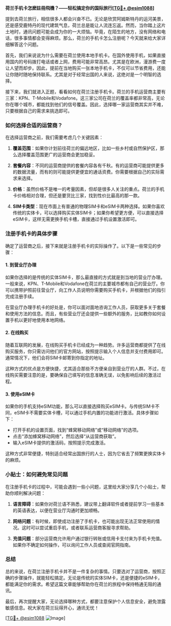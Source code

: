 **荷兰手机卡怎麽註冊飛機？——轻松搞定你的国际旅行[[TG💪+ @esim1088](https://t.me/s/esim1088)]**

提到去荷兰旅行，相信很多人都会兴奋不已。无论是欣赏阿姆斯特丹的运河美景，还是感受鹿特丹的现代建筑气息，荷兰总是能让人流连忘返。然而，当你踏上这片土地时，通讯问题可能会成为你的一大烦恼。毕竟，在陌生的地方，没有网络和电话，很多事情都会变得麻烦。那么，荷兰的手机卡怎么注册呢？今天就来给大家详细解答这个问题。

首先，我们来说说为什么需要在荷兰使用本地手机卡。在国外使用手机，如果直接用国内的号码拨打电话或者上网，费用可能非常高昂。尤其是在欧洲，漫游费一度让人望而却步。因此，提前在当地购买一张本地手机卡，不仅可以节省费用，还能让你随时随地保持联系。尤其是对于经常出国的人来说，这绝对是一个明智的选择。

接下来，我们就进入正题，看看如何在荷兰注册手机卡。荷兰的手机运营商主要有三家：KPN、T-Mobile和Vodafone。这三家公司在荷兰的覆盖率都非常高，无论你在哪个城市，都能找到他们的信号覆盖。因此，选择哪一家运营商其实并不难，只要根据自己的需求来挑选即可。

### 如何选择合适的运营商？

在选择运营商之前，我们需要考虑几个关键因素：

1. **覆盖范围**：如果你计划前往荷兰的偏远地区，比如一些乡村或自然保护区，那么选择覆盖范围更广的运营商会更加稳妥。
   
2. **套餐内容**：不同的运营商提供的套餐内容各有千秋。有的运营商可能提供更多的数据流量，而有的则可能提供更便宜的通话资费。你需要根据自己的实际需求来选择。

3. **价格**：虽然价格不是唯一的考量因素，但却是很多人关注的重点。荷兰的手机卡价格相对合理，但还是要货比三家，找到性价比最高的那一款。

4. **SIM卡类型**：现在市面上有普通的物理SIM卡和eSIM卡两种选择。如果你喜欢传统的实体卡，可以选择购买实体SIM卡；如果你希望更方便，可以直接选择eSIM卡，这样无需更换手机卡槽，直接通过手机设置激活即可。

### 注册手机卡的具体步骤

确定了运营商之后，接下来就是注册手机卡的实际操作了。以下是一些常见的步骤：

#### 1. 到营业厅办理

如果你选择的是传统的实体SIM卡，那么最直接的方式就是到当地的营业厅办理。一般来说，KPN、T-Mobile和Vodafone在荷兰的主要城市都有自己的营业厅。你可以携带护照前往营业厅，向工作人员说明你需要购买手机卡，并根据他们的指引完成注册手续。

在营业厅办理手机卡的好处是，你可以面对面地咨询工作人员，获取更多关于套餐和使用方法的信息。而且，有些营业厅还会提供一些额外的服务，比如教你如何设置手机以更好地使用本地网络。

#### 2. 在线购买

随着互联网的发展，在线购买手机卡已经成为一种趋势。许多运营商都提供了在线购买服务，你只需访问他们的官方网站，按照提示输入个人信息并支付费用即可。通常情况下，他们会将SIM卡邮寄到你指定的地址。

这种方式的优点是方便快捷，尤其适合那些不方便亲自到营业厅的人群。不过，在线购买需要注意的是，要确保自己填写的信息准确无误，以免影响后续的激活过程。

#### 3. 使用eSIM卡

如果你的手机支持eSIM功能，那么可以直接选择购买eSIM卡。与传统SIM卡不同，eSIM卡不需要实体卡槽，可以通过手机内置的功能进行激活。具体步骤如下：

- 打开手机的设置页面，找到“蜂窝移动网络”或“移动网络”的选项。
- 点击“添加蜂窝移动网络”，然后选择“从运营商获取”。
- 输入eSIM卡提供的激活码，按照提示完成激活。

这种方式非常便捷，特别适合经常出国旅行的人士，因为它省去了频繁更换实体卡的麻烦。

### 小贴士：如何避免常见问题

在注册手机卡的过程中，可能会遇到一些小问题，这里给大家分享几个小贴士，帮助你顺利解决问题：

1. **语言障碍**：如果你对荷兰语不熟悉，建议带上翻译软件或者提前学习一些基本的英语表达，以便在营业厅沟通时更加顺畅。

2. **网络问题**：有时候，即使成功注册了手机卡，也可能出现无法正常使用的情况。这时可以尝试重启手机，或者联系运营商客服寻求帮助。

3. **充值问题**：部分运营商允许用户通过银行转账或信用卡支付来为手机卡充值。如果你不确定如何操作，可以询问工作人员或查阅官网指南。

### 总结

总的来说，在荷兰注册手机卡并不是一件复杂的事情。只要选对了运营商，按照正确的步骤操作，就能轻松搞定。无论是传统的实体SIM卡，还是便捷的eSIM卡，都能满足你的需求。希望这篇文章能够帮助你在荷兰的旅程中保持畅通无阻的通讯。

最后，再次提醒大家，无论选择哪种方式，都要注意保护个人信息安全，避免泄露敏感信息。祝大家在荷兰玩得开心，通讯无忧！

[[TG💪+ @esim1088](https://t.me/s/esim1088) ![Image](https://i.postimg.cc/4NQfJmqS/Snipaste-2025-05-13-00-14-12.png)]